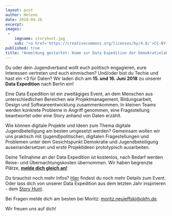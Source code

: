```yaml
---
layout: post
author: Helene
date: 2018-04-26
excerpt: 
images:
 - 
	imgname: storyhunt.jpg
	sub: "<a href='https://creativecommons.org/licenses/by/4.0/'>CC-BY-4.0</a>, OKF DE, Foto: Jasmin Helm"
published: true
title: "Anmeldung gestartet: Komm zur Data Expedition der Demokratielabore!"
---
```


Du oder dein Jugendverband wollt euch politisch engagieren, eure Interessen vertreten und euch einmischen? Und/oder bist du Techie und hast ein <3 für Daten? Wir laden dich am **15. und 16. Juni 2018** zu unserer **Data Expedition** nach Berlin ein!
 
Eine Data Expedition ist ein zweitägiges Event, an dem Menschen aus unterschiedlichen Bereichen wie Projektmanagement, Bildungsarbeit, Design und Softwareentwicklung zusammenkommen. In kleinen Teams werden konkrete Probleme in Angriff genommen, eine Fragestellung beantwortet oder eine Story anhand von Daten erzählt.
 
Wie können digitale Projekte und Ideen zum Thema digitale Jugendbeteiligung am besten umgesetzt werden? Gemeinsam wollen wir uns praktisch mit (jugend)politischen, digitalen Fragestellungen und Problemen unter dem Gesichtspunkt Demokratie und Jugendbeteiligung auseinandersetzen und erste Projektideen prototypisch ausarbeiten.
 
Deine Teilnahme an der Data Expedition ist kostenlos, nach Bedarf werden Reise- und Übernachtungskosten übernommen. Wir haben begrenzte Plätze, **[melde dich gleich an!](https://docs.google.com/forms/d/e/1FAIpQLSfOHh27JKObDc4HM5Na4nigwXIEeEIwTCsK-UvxEdtX2f_l4g/viewform)** 

Du brauchst noch mehr Infos? [Hier](dataexpedition.demokratielabore.de) findest du noch mehr Details zum Event. Oder lass dich von unserer Data Expedition aus dem letzten Jahr inspirieren - dem [Story Hunt](https://storyhunt.de).  
 
Bei Fragen melde dich am besten bei Moritz: [moritz.neujeffski@okfn.de](mailto:moritz.neujeffski@okfn.de).

Wir freuen uns auf dich!
